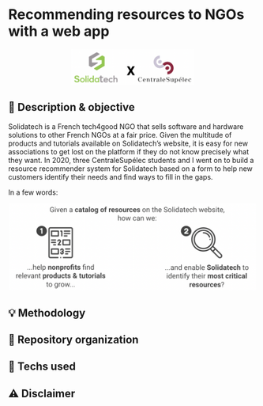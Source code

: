 # Recommending resources to NGOs with a web app

<p align="center">
  <a href="#"><img src="./resources/sponsors.png" width="250" title="sponsors"></a>
</p>


## :dart: Description & objective

Solidatech is a French tech4good NGO that sells software and hardware solutions to other French NGOs at a fair price. Given the multitude of products and tutorials available on Solidatech’s website, it is easy for new associations to get lost on the platform if they do not know precisely what they want. In 2020, three CentraleSupélec students and I went on to build a resource recommender system for Solidatech based on a form to help new customers identify their needs and find ways to fill in the gaps.

In a few words:
<p align="center">
  <a href="#"><img src="./resources/objective.png" width="500" title="objective"></a>
</p>


## :bulb: Methodology



## :file_folder: Repository organization



## :wrench:	Techs used



## :warning: Disclaimer
